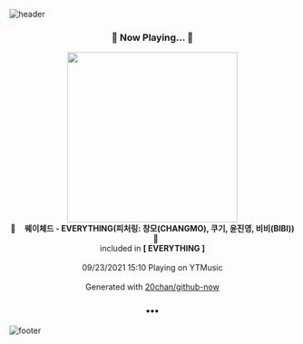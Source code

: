 ![header](https://capsule-render.vercel.app/api?type=wave&height=170&section=header&text=Hi.%20I'm%20SHIFT&fontColor=090707&fontAlignX=45&fontAlignY=65&fontSize=100)

<h3 align="center">🎵 Now Playing... 🎵</h3>
<p align="center">
  <a href="https://music.youtube.com/watch?v=jKmib7okBdY">
    <img width="300" src="https://lh3.googleusercontent.com/kR2JdGsrIE0FaZS1N6nGtej4julucCI6jGGLXNBoLvvfh8EjOd5OeMn60cxGuPor01cAPrVuNFOPZ8NP">
  </a>
  <br>
  🎵&nbsp&nbsp&nbsp <b>웨이체드 - EVERYTHING(피처링: 창모(CHANGMO), 쿠기, 윤진영, 비비(BIBI))</b> &nbsp&nbsp&nbsp🎵
  <br>
  included in <b>[ EVERYTHING ]</b>
  
  <br />
  <br />
  09/23/2021 15:10 Playing on YTMusic
  <br />
  <br />
  Generated with <a href="https://github.com/20chan/github-now">20chan/github-now</a>
</p>

<h3 align="center">•••</h3>

![footer](https://capsule-render.vercel.app/api?type=wave&height=150&section=footer)
